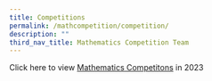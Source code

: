 ```yaml
---
title: Competitions
permalink: /mathcompetition/competition/
description: ""
third_nav_title: Mathematics Competition Team
---
```

Click here to view [Mathematics Competitons](/files/Mathematics-Competitions-in-2023.pdf) in 2023